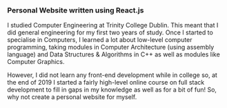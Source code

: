 ### Personal Website written using React.js

I studied Computer Engineering at Trinity College Dublin. This meant that I did general engineering for my first two years of study.
Once I started to specialise in Computers, I learned a lot about low-level computer programming, taking modules in Computer Architecture (using assembly language) and Data Structures & Algorithms in C++ as well as modules like Computer Graphics.

However, I did not learn any front-end development while in college so, at the end of 2019 I started a fairly high-level online course on full stack development to fill in gaps in my knowledge as well as for a bit of fun! So, why not create a personal website for myself. 